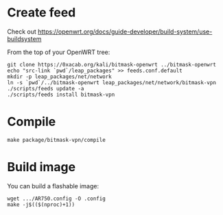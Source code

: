 Create feed
===========
Check out https://openwrt.org/docs/guide-developer/build-system/use-buildsystem

From the top of your OpenWRT tree:

```
git clone https://0xacab.org/kali/bitmask-openwrt ../bitmask-openwrt
echo "src-link `pwd`/leap_packages" >> feeds.conf.default
mkdir -p leap_packages/net/network
ln -s `pwd`/../bitmask-openwrt leap_packages/net/network/bitmask-vpn
./scripts/feeds update -a
./scripts/feeds install bitmask-vpn
```

Compile
=======

```
make package/bitmask-vpn/compile
```

Build image
===========
You can build a flashable image:

```
wget .../AR750.config -O .config
make -j$(($(nproc)+1))
```
